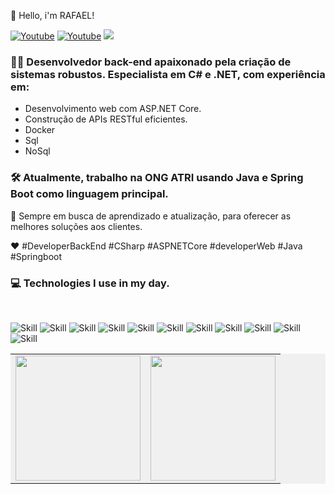 
👋 Hello, i'm RAFAEL!


[![Youtube](https://img.shields.io/badge/YouTube-FF0000?style=for-the-badge&logo=youtube&logoColor=white)](https://www.youtube.com/channel/UC9A-6w3A_GRs5rp8ct_1OlA)
[![Youtube](https://img.shields.io/badge/LinkedIn-0077B5?style=for-the-badge&logo=linkedin&logoColor=white)](https://www.linkedin.com/in/rafael-silva-a79314207/)
![](https://komarev.com/ghpvc/?username=https://github.com/rafael-dev2021/rafael-dev2021&label=PROFILE+VIEWS)

### 👨‍💻 Desenvolvedor back-end apaixonado pela criação de sistemas robustos. Especialista em C# e .NET, com experiência em:

- Desenvolvimento web com ASP.NET Core.
- Construção de APIs RESTful eficientes.
- Docker
- Sql
- NoSql

### 🛠️ Atualmente, trabalho na ONG ATRI usando Java e Spring Boot como linguagem principal.

🌱 Sempre em busca de aprendizado e atualização, para oferecer as melhores soluções aos clientes.

❤️ #DeveloperBackEnd #CSharp #ASPNETCore #developerWeb #Java #Springboot



### 💻 Technologies I use in my day.
<br />

![Skill](https://img.shields.io/badge/C%23-239120?style=for-the-badge&logo=c-sharp&logoColor=white)
![Skill](https://img.shields.io/badge/.NET-5C2D91?style=for-the-badge&logo=.net&logoColor=white)
![Skill](https://img.shields.io/badge/Java-007396?style=for-the-badge&logo=java&logoColor=white)
![Skill](https://img.shields.io/badge/Spring_Boot-6DB33F?style=for-the-badge&logo=spring-boot&logoColor=white)
![Skill](https://img.shields.io/badge/Docker-2496ED?style=for-the-badge&logo=docker&logoColor=white)
![Skill](https://img.shields.io/badge/Redis-DC382D?style=for-the-badge&logo=redis&logoColor=white)
![Skill](https://img.shields.io/badge/Microsoft%20SQL-CC2927?style=for-the-badge&logo=microsoft%20sql%20server&logoColor=white)
![Skill](https://img.shields.io/badge/JavaScript-F7DF1E?style=for-the-badge&logo=javascript&logoColor=black)
![Skill](https://img.shields.io/badge/HTML5-E34F26?style=for-the-badge&logo=html5&logoColor=white)
![Skill](https://img.shields.io/badge/CSS3-1572B6?style=for-the-badge&logo=css3&logoColor=white)
![Skill](https://img.shields.io/badge/Bootstrap-563D7C?style=for-the-badge&logo=bootstrap&logoColor=white)




<table style="background-color: #f0f0f0;">
  <tr>
    <td>
      <a href="https://github.com/rafael-dev2021">
        <img height=200 align="center" src="https://github-readme-stats.vercel.app/api?username=rafael-dev2021&theme=dracula" />
      </a>
    </td>
    <td>
      <a href="https://github.com/rafael-dev2021">
        <img height=200 align="center" src="https://github-readme-stats.vercel.app/api/top-langs?username=rafael-dev2021&layout=compact&langs_count=8&card_width=320&theme=dracula" />
      </a>
    </td>
  </tr>
</table>








